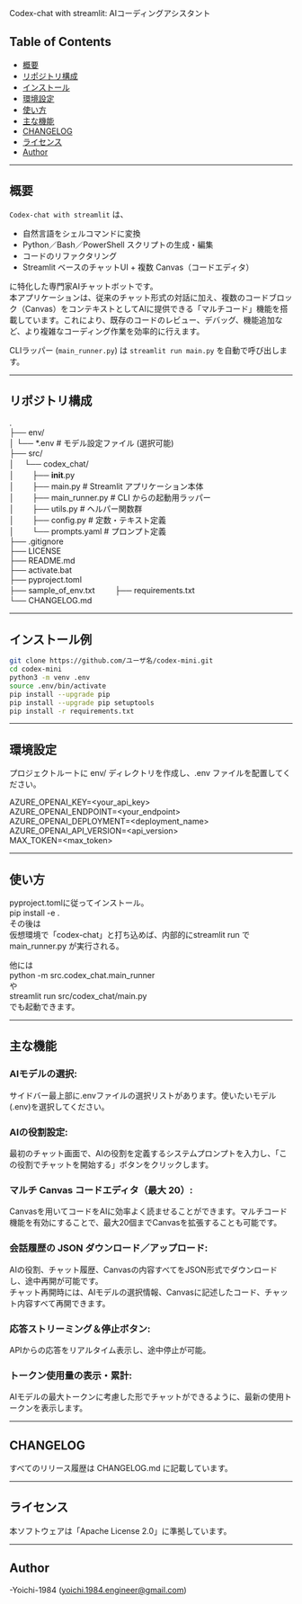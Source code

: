 Codex-chat with streamlit: AIコーディングアシスタント  
  
## Table of Contents  
  
- [概要](#概要)  
- [リポジトリ構成](#リポジトリ構成)  
- [インストール](#インストール例)  
- [環境設定](#環境設定)  
- [使い方](#使い方)  
- [主な機能](#主な機能)  
- [CHANGELOG](#changelog)  
- [ライセンス](#ライセンス)  
- [Author](#Author)  
  
---  
## 概要  
  
`Codex-chat with streamlit` は、  
- 自然言語をシェルコマンドに変換  
- Python／Bash／PowerShell スクリプトの生成・編集  
- コードのリファクタリング  
- Streamlit ベースのチャットUI + 複数 Canvas（コードエディタ）  
  
に特化した専門家AIチャットボットです。  
本アプリケーションは、従来のチャット形式の対話に加え、複数のコードブロック（Canvas）をコンテキストとしてAIに提供できる「マルチコード」機能を搭載しています。これにより、既存のコードのレビュー、デバッグ、機能追加など、より複雑なコーディング作業を効率的に行えます。  
  
CLIラッパー (`main_runner.py`) は `streamlit run main.py` を自動で呼び出します。  
  
---  
## リポジトリ構成  
.  
 ├── env/  
 │ └── *.env # モデル設定ファイル (選択可能)  
 ├── src/  
 │ 　└── codex_chat/  
 │ 　　├── __init__.py  
 │ 　　├── main.py # Streamlit アプリケーション本体  
 │ 　　├── main_runner.py # CLI からの起動用ラッパー  
 │ 　　├── utils.py # ヘルパー関数群  
 │ 　　├── config.py # 定数・テキスト定義  
 │ 　　└── prompts.yaml # プロンプト定義  
 ├── .gitignore  
 ├── LICENSE  
 ├── README.md  
 ├── activate.bat  
 ├── pyproject.toml  
 ├── sample_of_env.txt  　　
 ├── requirements.txt  
 └── CHANGELOG.md  
  
---  
## インストール例  
    
```bash  
git clone https://github.com/ユーザ名/codex-mini.git  
cd codex-mini  
python3 -m venv .env  
source .env/bin/activate  
pip install --upgrade pip  
pip install --upgrade pip setuptools  
pip install -r requirements.txt  
```  
  
---  
## 環境設定  
  
プロジェクトルートに env/ ディレクトリを作成し、.env ファイルを配置してください。  
  
AZURE_OPENAI_KEY=<your_api_key>  
AZURE_OPENAI_ENDPOINT=<your_endpoint>  
AZURE_OPENAI_DEPLOYMENT=<deployment_name>  
AZURE_OPENAI_API_VERSION=<api_version>  
MAX_TOKEN=<max_token>  
  
---  
## 使い方    
  
pyproject.tomlに従ってインストール。  
pip install -e .  
その後は  
仮想環境で「codex-chat」と打ち込めば、内部的にstreamlit run で main_runner.py が実行される。  
  
他には  
python -m src.codex_chat.main_runner  
や  
streamlit run src/codex_chat/main.py  
でも起動できます。  
  
---  
## 主な機能  
### AIモデルの選択:  
 サイドバー最上部に.envファイルの選択リストがあります。使いたいモデル(.env)を選択してください。  
### AIの役割設定:  
 最初のチャット画面で、AIの役割を定義するシステムプロンプトを入力し、「この役割でチャットを開始する」ボタンをクリックします。  
### マルチ Canvas コードエディタ（最大 20）:  
 Canvasを用いてコードをAIに効率よく読ませることができます。マルチコード機能を有効にすることで、最大20個までCanvasを拡張することも可能です。  
### 会話履歴の JSON ダウンロード／アップロード:  
 AIの役割、チャット履歴、Canvasの内容すべてをJSON形式でダウンロードし、途中再開が可能です。  
 チャット再開時には、AIモデルの選択情報、Canvasに記述したコード、チャット内容すべて再開できます。  
### 応答ストリーミング＆停止ボタン:  
 APIからの応答をリアルタイム表示し、途中停止が可能。  
### トークン使用量の表示・累計:  
 AIモデルの最大トークンに考慮した形でチャットができるように、最新の使用トークンを表示します。  
  
---  
## CHANGELOG  
すべてのリリース履歴は CHANGELOG.md に記載しています。  
  
---  
## ライセンス  
 本ソフトウェアは「Apache License 2.0」に準拠しています。  
  
---  
## Author  
 -Yoichi-1984 (<yoichi.1984.engineer@gmail.com>)  
